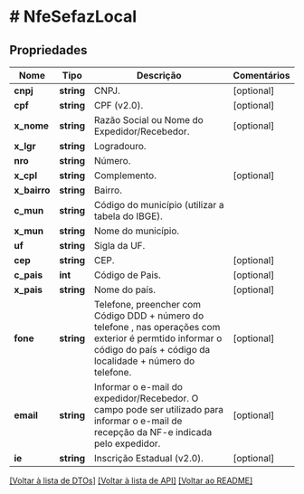 # # NfeSefazLocal

## Propriedades

Nome | Tipo | Descrição | Comentários
------------ | ------------- | ------------- | -------------
**cnpj** | **string** | CNPJ. | [optional]
**cpf** | **string** | CPF (v2.0). | [optional]
**x_nome** | **string** | Razão Social ou Nome do Expedidor/Recebedor. | [optional]
**x_lgr** | **string** | Logradouro. |
**nro** | **string** | Número. |
**x_cpl** | **string** | Complemento. | [optional]
**x_bairro** | **string** | Bairro. |
**c_mun** | **string** | Código do município (utilizar a tabela do IBGE). |
**x_mun** | **string** | Nome do município. |
**uf** | **string** | Sigla da UF. |
**cep** | **string** | CEP. | [optional]
**c_pais** | **int** | Código de Pais. | [optional]
**x_pais** | **string** | Nome do país. | [optional]
**fone** | **string** | Telefone, preencher com Código DDD + número do telefone , nas operações com exterior é permtido informar o código do país + código da localidade + número do telefone. | [optional]
**email** | **string** | Informar o e-mail do expedidor/Recebedor. O campo pode ser utilizado para informar o e-mail de recepção da NF-e indicada pelo expedidor. | [optional]
**ie** | **string** | Inscrição Estadual (v2.0). | [optional]

[[Voltar à lista de DTOs]](../../README.md#models) [[Voltar à lista de API]](../../README.md#endpoints) [[Voltar ao README]](../../README.md)
